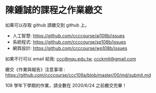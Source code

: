 # 陳鍾誠的課程之作業繳交

如果可以存取 github 請繳交到 github 上。

* 人工智慧: https://github.com/ccccourse/ai108b/issues
* 系統程式: https://github.com/ccccourse/sp108b/issues
* 網頁設計: https://github.com/ccccourse/wp108b/issues

如果不行可以 email 給我: ccc@nqu.edu.tw, ccckmit@gmail.com

繳交《作業與報告》注意事項 : https://github.com/ccccourse/ccc109a/blob/master/00/md/submit.md

108 學年下學期的作業，請全數在 2020/6/24 之前繳交完畢！


